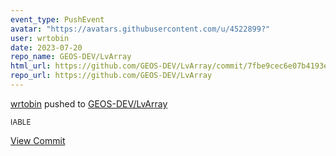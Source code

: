 ```yaml
---
event_type: PushEvent
avatar: "https://avatars.githubusercontent.com/u/4522899?"
user: wrtobin
date: 2023-07-20
repo_name: GEOS-DEV/LvArray
html_url: https://github.com/GEOS-DEV/LvArray/commit/7fbe9cec6e07b4193edd79bd495aab9a020371db
repo_url: https://github.com/GEOS-DEV/LvArray
---
```


<a href='https://github.com/wrtobin' target='_blank'>wrtobin</a> pushed to <a href='https://github.com/GEOS-DEV/LvArray' target='_blank'>GEOS-DEV/LvArray</a>

<small>IABLE</small>

<a href='https://github.com/GEOS-DEV/LvArray/commit/7fbe9cec6e07b4193edd79bd495aab9a020371db' target='_blank'>View Commit</a>